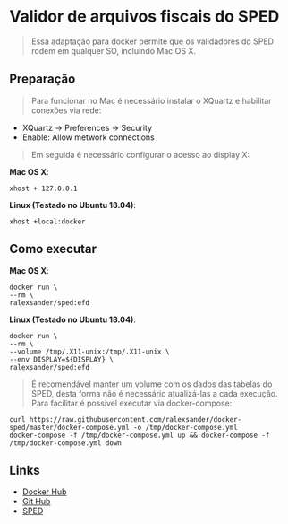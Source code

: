 # Validor de arquivos fiscais do SPED

> Essa adaptação para docker permite que os validadores do SPED rodem em qualquer SO, incluindo Mac OS X.

## Preparação

> Para funcionar no Mac é necessário instalar o XQuartz e habilitar conexões via rede:

- XQuartz -> Preferences -> Security
- Enable: Allow metwork connections

> Em seguida é necessário configurar o acesso ao display X:

**Mac OS X**:

```shell=
xhost + 127.0.0.1
```

**Linux (Testado no Ubuntu 18.04)**:

```shell=
xhost +local:docker
```

## Como executar

**Mac OS X**:

```shell=
docker run \
--rm \
ralexsander/sped:efd
```

**Linux (Testado no Ubuntu 18.04)**:

```shell=
docker run \
--rm \
--volume /tmp/.X11-unix:/tmp/.X11-unix \
--env DISPLAY=${DISPLAY} \
ralexsander/sped:efd
```

> É recomendável manter um volume com os dados das tabelas do SPED, desta forma não é necessário atualizá-las  a cada execução.
Para facilitar é possível executar via docker-compose:

```shell=
curl https://raw.githubusercontent.com/ralexsander/docker-sped/master/docker-compose.yml -o /tmp/docker-compose.yml
docker-compose -f /tmp/docker-compose.yml up && docker-compose -f /tmp/docker-compose.yml down
```

## Links

- [Docker Hub](https://hub.docker.com/r/ralexsander/sped/)
- [Git Hub](https://github.com/ralexsander/docker-sped/)
- [SPED](http://sped.rfb.gov.br/)
